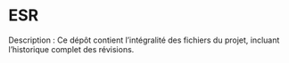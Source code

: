 # ESR
Description : Ce dépôt contient l’intégralité des fichiers du projet, incluant l’historique complet des révisions. 
